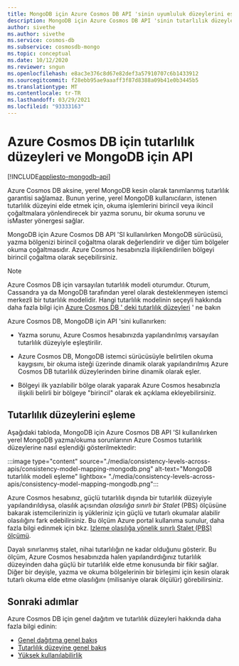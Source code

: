```yaml
---
title: MongoDB için Azure Cosmos DB API 'sinin uyumluluk düzeylerini eşleme
description: MongoDB için Azure Cosmos DB API 'sinin tutarlılık düzeylerini eşleme.
author: sivethe
ms.author: sivethe
ms.service: cosmos-db
ms.subservice: cosmosdb-mongo
ms.topic: conceptual
ms.date: 10/12/2020
ms.reviewer: sngun
ms.openlocfilehash: e8ac3e376c8d67e82def3a57910707c6b1433912
ms.sourcegitcommit: f28ebb95ae9aaaff3f87d8388a09b41e0b3445b5
ms.translationtype: MT
ms.contentlocale: tr-TR
ms.lasthandoff: 03/29/2021
ms.locfileid: "93333163"
---
```

# <a name="consistency-levels-for-azure-cosmos-db-and-the-api-for-mongodb"></a>Azure Cosmos DB için tutarlılık düzeyleri ve MongoDB için API
[!INCLUDE[appliesto-mongodb-api](includes/appliesto-mongodb-api.md)]

Azure Cosmos DB aksine, yerel MongoDB kesin olarak tanımlanmış tutarlılık garantisi sağlamaz. Bunun yerine, yerel MongoDB kullanıcıların, istenen tutarlılık düzeyini elde etmek için, okuma işlemlerini birincil veya ikincil çoğaltmalara yönlendirecek bir yazma sorunu, bir okuma sorunu ve isMaster yönergesi sağlar.

MongoDB için Azure Cosmos DB API 'SI kullanılırken MongoDB sürücüsü, yazma bölgenizi birincil çoğaltma olarak değerlendirir ve diğer tüm bölgeler okuma çoğaltmasıdır. Azure Cosmos hesabınızla ilişkilendirilen bölgeyi birincil çoğaltma olarak seçebilirsiniz.

> [!NOTE]
> Azure Cosmos DB için varsayılan tutarlılık modeli oturumdur. Oturum, Cassandra ya da MongoDB tarafından yerel olarak desteklenmeyen istemci merkezli bir tutarlılık modelidir. Hangi tutarlılık modelinin seçeyli hakkında daha fazla bilgi için [Azure Cosmos DB ' deki tutarlılık düzeyleri](consistency-levels.md) ' ne bakın

Azure Cosmos DB, MongoDB için API 'sini kullanırken:

* Yazma sorunu, Azure Cosmos hesabınızda yapılandırılmış varsayılan tutarlılık düzeyiyle eşleştirilir.

* Azure Cosmos DB, MongoDB istemci sürücüsüyle belirtilen okuma kaygısını, bir okuma isteği üzerinde dinamik olarak yapılandırılmış Azure Cosmos DB tutarlılık düzeylerinden birine dinamik olarak eşler.  

* Bölgeyi ilk yazılabilir bölge olarak yaparak Azure Cosmos hesabınızla ilişkili belirli bir bölgeye "birincil" olarak ek açıklama ekleyebilirsiniz. 

## <a name="mapping-consistency-levels"></a>Tutarlılık düzeylerini eşleme

Aşağıdaki tabloda, MongoDB için Azure Cosmos DB API 'SI kullanılırken yerel MongoDB yazma/okuma sorunlarının Azure Cosmos tutarlılık düzeylerine nasıl eşlendiği gösterilmektedir:

:::image type="content" source="./media/consistency-levels-across-apis/consistency-model-mapping-mongodb.png" alt-text="MongoDB tutarlılık modeli eşleme" lightbox= "./media/consistency-levels-across-apis/consistency-model-mapping-mongodb.png":::

Azure Cosmos hesabınız, güçlü tutarlılık dışında bir tutarlılık düzeyiyle yapılandırıldıysa, olasılık açısından *olasılığa sınırlı bir Stalet* (PBS) ölçüsüne bakarak istemcilerinizin iş yükleriniz için güçlü ve tutarlı okumalar alabilir olasılığını fark edebilirsiniz. Bu ölçüm Azure portal kullanıma sunulur, daha fazla bilgi edinmek için bkz. [Izleme olasılığa yönelik sınırlı Stalet (PBS) ölçümü](how-to-manage-consistency.md#monitor-probabilistically-bounded-staleness-pbs-metric).

Dayalı sınırlanmış stalet, nihai tutarlılığın ne kadar olduğunu gösterir. Bu ölçüm, Azure Cosmos hesabınızda halen yapılandırdığınız tutarlılık düzeyinden daha güçlü bir tutarlılık elde etme konusunda bir fikir sağlar. Diğer bir deyişle, yazma ve okuma bölgelerinin bir birleşimi için kesin olarak tutarlı okuma elde etme olasılığını (milisaniye olarak ölçülür) görebilirsiniz.

## <a name="next-steps"></a>Sonraki adımlar

Azure Cosmos DB için genel dağıtım ve tutarlılık düzeyleri hakkında daha fazla bilgi edinin:

* [Genel dağıtıma genel bakış](distribute-data-globally.md)
* [Tutarlılık düzeyine genel bakış](consistency-levels.md)
* [Yüksek kullanılabilirlik](high-availability.md)
